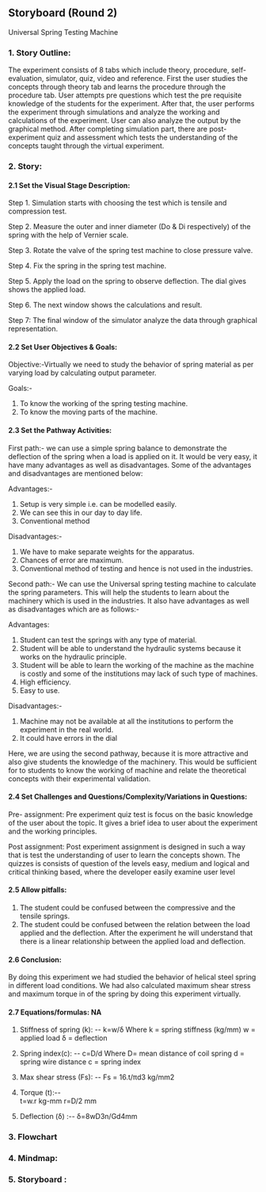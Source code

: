 ## Storyboard (Round 2)
 Universal Spring Testing Machine
 
### 1. Story Outline:

The experiment consists of 8 tabs which include theory, procedure, self-evaluation, simulator, quiz, video and reference. First the user studies the concepts through theory tab and learns the procedure through the procedure tab.
User attempts pre questions which test the pre requisite knowledge of the students for the experiment.
After that, the user performs the experiment through simulations and analyze the working and calculations of the experiment. User can also analyze the output by the graphical method.
After completing simulation part, there are post-experiment quiz and assessment which tests the understanding of the concepts taught through the virtual experiment.

### 2. Story:
#### 2.1 Set the Visual Stage Description:
Step 1. Simulation starts with choosing the test which is tensile and compression test.

Step 2. Measure the outer and inner diameter (Do & Di respectively) of the spring with the help of Vernier scale.

Step 3. Rotate the valve of the spring test machine to close pressure valve.

Step 4. Fix the spring in the spring test machine. 

Step 5. Apply the load on the spring to observe deflection. The dial gives shows the applied load. 

Step 6. The next window shows the calculations and result.

Step 7: The final window of the simulator analyze the data through graphical representation.

#### 2.2 Set User Objectives & Goals:
Objective:-Virtually we need to study the behavior of spring material as per varying load by calculating output parameter. 

Goals:- 
1.	To know the working of the spring testing machine.
2.	To know the moving parts of the machine.


#### 2.3 Set the Pathway Activities:

First path:- we can use a simple spring balance to demonstrate the deflection of the spring when a load is applied on it. It would be very easy, it have many advantages as well as disadvantages. Some of the advantages and disadvantages are mentioned below: 

Advantages:-
1)	Setup is very simple i.e. can be modelled easily.
2)	We can see this in our day to day life.
3)	Conventional method

Disadvantages:-

1)  We have to make separate weights for the apparatus.
2)  Chances of error are maximum.
3) Conventional method of testing and hence is not used in the industries. 

Second path:- We can use the Universal spring testing machine to calculate the spring parameters. This will help the students to learn about the machinery which is used in the industries. It also have advantages as well as disadvantages which are as follows:-

Advantages:

1)	Student can test the springs with any type of material.
2)	Student will be able to understand the hydraulic systems because it works on the hydraulic principle.
3)	Student will be able to learn the working of the machine as the machine is costly and some of the institutions may lack of such type of machines.
4)	High efficiency.
5)	Easy to use.

Disadvantages:-

1)	Machine may not be available at all the institutions to perform the experiment in the real world.
2)	It could have errors in the dial 

Here, we are using the second pathway, because it is more attractive and also give students the knowledge of the machinery. This would be sufficient for to students to know the working of machine and relate the theoretical concepts with their experimental validation. 

#### 2.4 Set Challenges and Questions/Complexity/Variations in Questions:

Pre- assignment: Pre experiment quiz test is focus on the basic knowledge of the user about the topic. It gives a brief idea to user about the experiment and the working principles.

Post assignment: Post experiment assignment is designed in such a way that is test the understanding of user to learn the concepts shown. The quizzes is consists of question of the levels easy, medium and logical and critical thinking based, where the developer easily examine user level

#### 2.5 Allow pitfalls:

1)	The student could be confused between the compressive and the tensile springs.
2)	The student could be confused between the relation between the load applied and the deflection. After the experiment he will understand that there is a linear relationship between the applied load and deflection.

#### 2.6 Conclusion:

By doing this experiment we had studied the behavior of helical steel spring in different load conditions. We had also calculated maximum shear stress and maximum torque in of the spring by doing this experiment virtually.

#### 2.7 Equations/formulas: NA
 1) Stiffness of spring (k): --
       k=w/δ
       Where k = spring stiffness (kg/mm)
       w = applied load 
       δ = deflection 
2) Spring index(c): --
c=D/d
Where D= mean distance of coil spring
d = spring wire distance 
c = spring index
3) Max shear stress (Fs): --
Fs = 16.t/πd3   kg/mm2

4) Torque (t):--  
 t=w.r   kg-mm
           r=D/2 mm
5) Deflection (δ) :--
      δ=8wD3n/Gd4mm

### 3. Flowchart 


### 4. Mindmap:

### 5. Storyboard :

